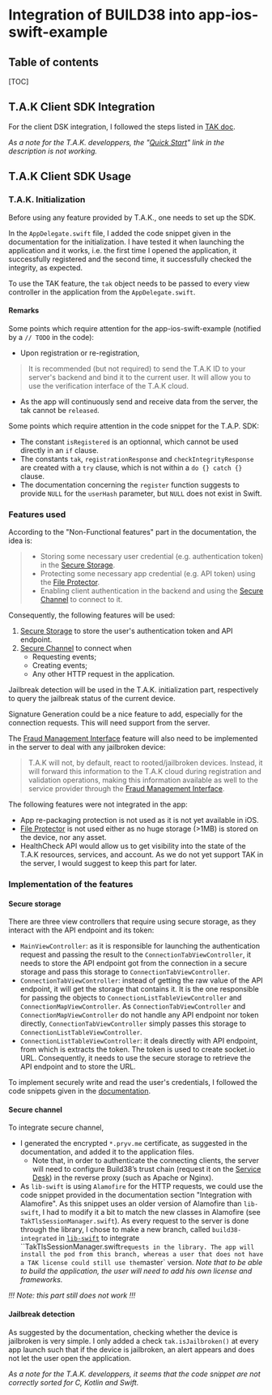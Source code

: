 # Integration of BUILD38 into app-ios-swift-example

## Table of contents

[TOC]

## T.A.K Client SDK Integration

For the client DSK integration, I followed the steps listed in [TAK doc](file:TAK-Client/docs/DeveloperDocumentation/TAK_Documentation.html#xcode_integration2). 

*As a note for the T.A.K. developpers, the "[Quick Start](file:TAK-Client/docs/DeveloperDocumentation/TAK_Documentation.html#quickstart-section)" link in the description is not working.* 

## T.A.K Client SDK Usage

### T.A.K. Initialization

Before using any feature provided by T.A.K., one needs to set up the SDK. 

In the `AppDelegate.swift` file, I added the code snippet given in the documentation for the initialization. I have tested it when launching the application and it works, i.e. the first time I opened the application, it successfully registered and the second time, it successfully checked the integrity, as expected. 

To use the TAK feature, the `tak` object needs to be passed to every view controller in the application from the `AppDelegate.swift`.

#### Remarks

Some points which require attention for the app-ios-swift-example (notified by a `// TODO` in the code): 

- Upon registration or re-registration, 

> It is recommended (but not required) to send the T.A.K ID to your server's backend and bind it to the current user. It will allow you to use the verification interface of the T.A.K cloud.

- As the app will continuously send and receive data from the server, the tak cannot be `released`.

Some points which require attention in the code snippet for the T.A.P. SDK:

- The constant `isRegistered` is an optionnal, which cannot be used directly in an `if` clause. 
- The constants `tak`, `registrationResponse` and `checkIntegrityResponse` are created with a `try` clause, which is not within a `do {} catch {}` clause.
- The documentation concerning the `register` function suggests to provide `NULL` for the `userHash` parameter, but `NULL` does not exist in Swift.

### Features used

According to the "Non-Functional features" part in the documentation, the idea is: 

> - Storing some necessary user credential (e.g. authentication token) in the [Secure Storage](file:TAK-Client/docs/DeveloperDocumentation/TAK_Documentation.html#secure-storage).
> - Protecting some necessary app credential (e.g. API token) using the [File Protector](file:TAK-Client/docs/DeveloperDocumentation/TAK_Documentation.html#protector).
> - Enabling client authentication in the backend and using the [Secure Channel](file:TAK-Client/docs/DeveloperDocumentation/TAK_Documentation.html#tak_tls) to connect to it.

Consequently, the following features will be used: 

1. [Secure Storage](file:TAK-Client/docs/DeveloperDocumentation/TAK_Documentation.html#secure-storage) to store the user's authentication token and API endpoint.
2. [Secure Channel](file:TAK-Client/docs/DeveloperDocumentation/TAK_Documentation.html#tak_tls) to connect when
   - Requesting events;
   - Creating events;
   - Any other HTTP request in the application.

Jailbreak detection will be used in the T.A.K. initialization part, respectively to query the jailbreak status of the current device.

Signature Generation could be a nice feature to add, especially for the connection requests. This will need support from the server.

The [Fraud Management Interface](file:TAK-Client/docs/DeveloperDocumentation/TAK_Documentation.html#backend-verify) feature will also need to be implemented in the server to deal with any jailbroken device: 

> T.A.K will not, by default, react to rooted/jailbroken devices. Instead, it will forward this information to the T.A.K cloud during registration and validation operations, making this information available as well to the service provider through the [Fraud Management Interface](file:TAK-Client/docs/DeveloperDocumentation/TAK_Documentation.html#backend-verify). 

The following features were not integrated in the app: 

- App re-packaging protection is not used as it is not yet available in iOS. 
- [File Protector](file:TAK-Client/docs/DeveloperDocumentation/TAK_Documentation.html#protector) is not used either as no huge storage (>1MB) is stored on the device, nor any asset. 
- HealthCheck API would allow us to get visibility into the state of the T.A.K resources, services, and account. As we do not yet support TAK in the server, I would suggest to keep this part for later. 

### Implementation of the features

#### Secure storage

There are three view controllers that require using secure storage, as they interact with the API endpoint and its token: 

- `MainViewController`: as it is responsible for launching the authentication request and passing the result to the `ConnectionTabViewController`, it needs to store the API endpoint got from the connection in a secure storage and pass this storage to `ConnectionTabViewController`.
- `ConnectionTabViewController`: instead of getting the raw value of the API endpoint, it will get the storage that contains it. It is the one responsible for passing the objects to `ConnectionListTableViewController` and `ConnectionMapViewController`. As `ConnectionTabViewController` and `ConnectionMapViewController` do not handle any API endpoint nor token directly, `ConnectionTabViewController` simply passes this storage to `ConnectionListTableViewController`. 
- `ConnectionListTableViewController`: it deals directly with API endpoint, from which is extracts the token. The token is used to create socket.io URL. Consequently, it needs to use the secure storage to retrieve the API endpoint and to store the URL.

To implement securely write and read the user's credentials, I followed the code snippets given in the [documentation](file:TAK-Client/docs/DeveloperDocumentation/TAK_Documentation.html#secure-storage).

#### Secure channel

To integrate secure channel, 

- I generated the encrypted `*.pryv.me` certificate, as suggested in the documentation, and added it to the application files. 
  - Note that, in order to authenticate the connecting clients, the server will need to configure Build38’s trust chain (request it on the [Service Desk](https://build38service.atlassian.net/servicedesk/customer/portal/)) in the reverse proxy (such as Apache or Nginx). 
- As `lib-swift` is using `Alamofire` for the HTTP requests, we could use the code snippet provided in the documentation section "Integration with Alamofire". As this snippet uses an older version of Alamofire than `lib-swift`, I had to modify it a bit to match the new classes in Alamofire (see `TakTlsSessionManager.swift`). As every request to the server is done through the library, I chose to make a new branch, called `build38-integrated` in [`lib-swift`](https://github.com/pryv/lib-swift/tree/build38-integrated) to integrate ``TakTlsSessionManager.swift` requests in the library. The app will install the pod from this branch, whereas a user that does not have a TAK license could still use the `master` version. *Note that to be able to build the application, the user will need to add his own license and frameworks.*

*!!! Note: this part still does not work !!!*

#### Jailbreak detection

As suggested by the documentation, checking whether the device is jailbroken is very simple. I only added a check `tak.isJailbroken()` at every app launch such that if the device is jailbroken, an alert appears and does not let the user open the application. 

*As a note for the T.A.K. developpers, it seems that the code snippet are not correctly sorted for C, Kotlin and Swift.* 